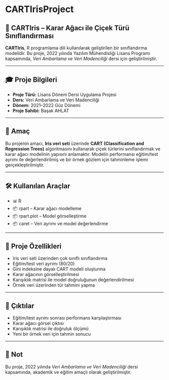 # CARTIrisProject

## 🌸 CARTIris – Karar Ağacı ile Çiçek Türü Sınıflandırması

**CARTIris**, R programlama dili kullanılarak geliştirilen bir sınıflandırma modelidir. Bu proje, 2022 yılında Yazılım Mühendisliği Lisans Programı kapsamında, *Veri Ambarlama ve Veri Madenciliği* dersi için geliştirilmiştir.

---

## 🎓 Proje Bilgileri

- **Proje Türü:** Lisans Dönem Dersi Uygulama Projesi  
- **Ders:** Veri Ambarlama ve Veri Madenciliği  
- **Dönem:** 2021–2022 Güz Dönemi  
- **Proje Sahibi:** Başak AHLAT

---

## 🎯 Amaç

Bu projenin amacı, **Iris veri seti** üzerinde **CART (Classification and Regression Trees)** algoritmasını kullanarak çiçek türlerini sınıflandırmak ve karar ağacı modelinin yapısını anlamaktır. Modelin performansı eğitim/test ayrımı ile değerlendirilmiş ve bir örnek gözlem için tahminleme işlemi gerçekleştirilmiştir.

---

## 🛠 Kullanılan Araçlar

- 📊 R  
- 📦 rpart – Karar ağacı modelleme  
- 📦 rpart.plot – Model görselleştirme  
- 📦 caret – Veri ayrımı ve model değerlendirme  

---

## 🚀 Proje Özellikleri

- Iris veri seti üzerinden çok sınıflı sınıflandırma  
- Eğitim/test veri ayrımı (80/20)  
- Gini indeksine dayalı CART modeli oluşturma  
- Karar ağacının görselleştirilmesi  
- Karışıklık matrisi ile model doğruluğunun değerlendirilmesi  
- Örnek veri üzerinden tür tahmini yapma  

---

## 🧪 Çıktılar

- Eğitim/test ayrımı sonrası performans karşılaştırması  
- Karar ağacı görsel çıktısı  
- Karışıklık matrisi ile doğruluk ölçümü  
- Yeni bir örnek veri için tahmin sonucu  

---

## 📎 Not

Bu proje, 2022 yılında *Veri Ambarlama ve Veri Madenciliği* dersi kapsamında, akademik ve eğitim amaçlı olarak geliştirilmiştir.
